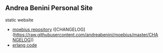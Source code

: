 ## Andrea Benini Personal Site

static website

- [moebius repository](https://andreabenini.github.io/moebius/)   ([CHANGELOG] (https://raw.githubusercontent.com/andreabenini/moebius/master/CHANGELOG))
- [erlang code](https://github.com/andreabenini/erlangCode)

